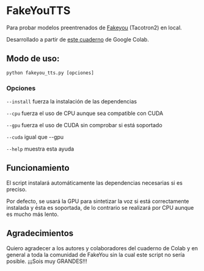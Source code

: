 # FakeYouTTS

Para probar modelos preentrenados de [Fakeyou](https://fakeyou.com/ "Fakeyou") (Tacotron2) en local.

Desarrollado a partir de [este cuaderno](https://colab.research.google.com/drive/1lRGlbiK2wUCm07BKIhjV3dKej7jV0s1y "este cuaderno") de Google Colab.

## Modo de uso:

`python fakeyou_tts.py [opciones]`

### Opciones

`--install` fuerza la instalación de las dependencias

`--cpu` fuerza el uso de CPU aunque sea compatible con CUDA

`--gpu` fuerza el uso de CUDA sin comprobar si está soportado

`--cuda` igual que --gpu

`--help` muestra esta ayuda

## Funcionamiento
El script instalará automáticamente las dependencias necesarias si es preciso.

Por defecto, se usará la GPU para sintetizar la voz si está correctamente instalada
y ésta es soportada, de lo contrario se realizará por CPU aunque es mucho más lento.

## Agradecimientos
Quiero agradecer a los autores y colaboradores del cuaderno de Colab y en general a toda la comunidad de FakeYou sin la cual este script no sería posible. ¡¡¡Sois muy GRANDES!!!




